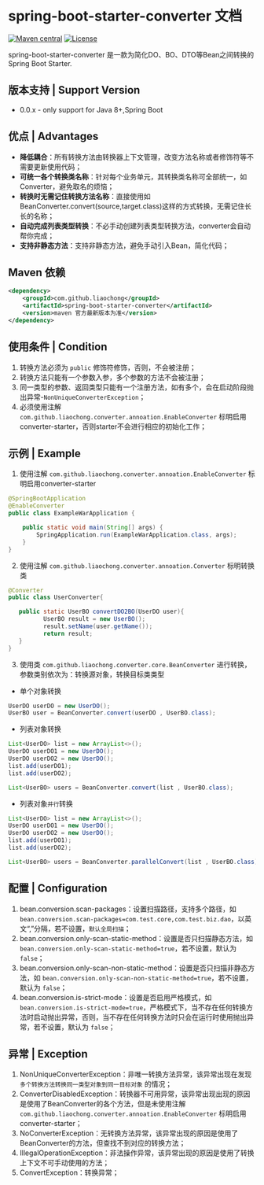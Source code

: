 # spring-boot-starter-converter 文档
[![Maven central](https://maven-badges.herokuapp.com/maven-central/com.github.liaochong/spring-boot-starter-converter/badge.svg)](https://maven-badges.herokuapp.com/maven-central/com.github.liaochong/spring-boot-starter-converter)
[![License](http://img.shields.io/:license-apache-brightgreen.svg)](http://www.apache.org/licenses/LICENSE-2.0.html)

spring-boot-starter-converter 是一款为简化DO、BO、DTO等Bean之间转换的Spring Boot Starter.

版本支持 | Support Version
------------------

- 0.0.x - only support for Java 8+,Spring Boot

优点 | Advantages
------------------

- **降低耦合**：所有转换方法由转换器上下文管理，改变方法名称或者修饰符等不需要更新使用代码；
- **可统一各个转换类名称**：针对每个业务单元，其转换类名称可全部统一，如Converter，避免取名的烦恼；
- **转换时无需记住转换方法名称**：直接使用如BeanConverter.convert(source,target.class)这样的方式转换，无需记住长长的名称；
- **自动完成列表类型转换**：不必手动创建列表类型转换方法，converter会自动帮你完成；
- **支持非静态方法**：支持非静态方法，避免手动引入Bean，简化代码；

Maven 依赖
------------------
```xml
<dependency>
    <groupId>com.github.liaochong</groupId>
    <artifactId>spring-boot-starter-converter</artifactId>
    <version>maven 官方最新版本为准</version>
</dependency>
```

使用条件 | Condition
------------------
1. 转换方法必须为 `public` 修饰符修饰，否则，不会被注册；
2. 转换方法只能有一个参数入参，多个参数的方法不会被注册；
3. 同一类型的参数、返回类型只能有一个注册方法，如有多个，会在启动阶段抛出异常-`NonUniqueConverterException`； 
4. 必须使用注解 `com.github.liaochong.converter.annoation.EnableConverter` 标明启用converter-starter，否则starter不会进行相应的初始化工作；

示例 | Example
------------------

1. 使用注解 `com.github.liaochong.converter.annoation.EnableConverter` 标明启用converter-starter

```java
@SpringBootApplication
@EnableConverter
public class ExampleWarApplication {

    public static void main(String[] args) {
        SpringApplication.run(ExampleWarApplication.class, args);
    }
}
```

2. 使用注解 `com.github.liaochong.converter.annoation.Converter` 标明转换类

```java
@Converter
public class UserConverter{

   public static UserBO convertDO2BO(UserDO user){
          UserBO result = new UserBO();
          result.setName(user.getName());
          return result;
   }
}
```
3. 使用类 `com.github.liaochong.converter.core.BeanConverter` 进行转换，参数类别依次为：转换源对象，转换目标类类型

- 单个对象转换
```java
UserDO userDO = new UserDO();
UserBO user = BeanConverter.convert(userDO , UserBO.class);
```
- 列表对象转换
```java
List<UserDO> list = new ArrayList<>();
UserDO userDO1 = new UserDO();
UserDO userDO2 = new UserDO();
list.add(userDO1);
list.add(userDO2);

List<UserBO> users = BeanConverter.convert(list , UserBO.class);
```
- 列表对象`并行`转换
```java
List<UserDO> list = new ArrayList<>();
UserDO userDO1 = new UserDO();
UserDO userDO2 = new UserDO();
list.add(userDO1);
list.add(userDO2);

List<UserBO> users = BeanConverter.parallelConvert(list , UserBO.class);
```
配置 | Configuration
--------------------
1. bean.conversion.scan-packages：设置扫描路径，支持多个路径，如 `bean.conversion.scan-packages=com.test.core,com.test.biz.dao`，以英文“,”分隔，若不设置，`默认全局扫描`；
2. bean.conversion.only-scan-static-method：设置是否只扫描静态方法，如 `bean.conversion.only-scan-static-method=true`，若不设置，默认为 `false`；
3. bean.conversion.only-scan-non-static-method：设置是否只扫描非静态方法，如 `bean.conversion.only-scan-non-static-method=true`，若不设置，默认为 `false`；
4. bean.conversion.is-strict-mode：设置是否启用严格模式，如`bean.conversion.is-strict-mode=true`，严格模式下，当不存在任何转换方法时启动抛出异常，否则，当不存在任何转换方法时只会在运行时使用抛出异常，若不设置，默认为 `false`；

异常 | Exception
-------------------
1. NonUniqueConverterException：非唯一转换方法异常，该异常出现在发现 `多个转换方法转换同一类型对象到同一目标对象` 的情况；
2. ConverterDisabledException：转换器不可用异常，该异常出现出现的原因是使用了BeanConverter的各个方法，但是未使用注解 `com.github.liaochong.converter.annoation.EnableConverter` 标明启用converter-starter；
3. NoConverterException：无转换方法异常，该异常出现的原因是使用了BeanConverter的方法，但查找不到对应的转换方法；
4. IllegalOperationException：非法操作异常，该异常出现的原因是使用了转换上下文不可手动使用的方法；
5. ConvertException：转换异常；
